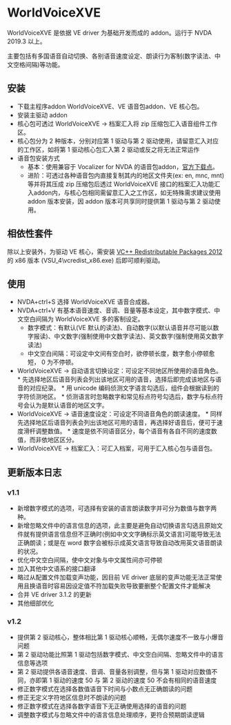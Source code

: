 # WorldVoiceXVE

WorldVoiceXVE 是依据 VE driver 为基础开发而成的 addon。运行于 NVDA 2019.3 以上。

主要包括有多国语音自动切换、各别语音速度设定、朗读行为客制(数字读法、中文空格间隔)等功能。

## 安装

*	下载主程序addon WorldVoiceXVE、VE 语音包addon、VE 核心包。
*	安装主驱动 addon
*	核心包可透过 WorldVoiceXVE -> 档案汇入将 zip 压缩包汇入语音组件工作区。
*	核心包分为 2 种版本，分别对应第 1 驱动与第 2 驱动使用，请留意汇入对应的工作区，如将第 1 驱动核心包汇入第 2 驱动或反之将无法正常运作
*	语音包安装方式
	*	基本：使用兼容于 Vocalizer for NVDA 的语音包addon，[官方下载点](https://vocalizer-nvda.com/downloads)。
	*	进阶：可透过各种语音包内直接复制其内的地区文件夹(ex: en, mnc, mnt)等并将其压成 zip 压缩包后透过 WorldVoiceXVE 接口的档案汇入功能汇入addon内，与核心包相同需留意汇入之工作区，如无特殊需求建议使用 addon 版本安装，因 addon 版本可共享同时提供第 1 驱动与第 2 驱动使用。

## 相依性套件

除以上安装外，为驱动 VE 核心，需安装 [VC++ Redistributable Packages 2012](https://www.microsoft.com/en-US/download/details.aspx?id=30679)的 x86 版本 (VSU_4\vcredist_x86.exe) 后即可顺利驱动。

## 使用

*	NVDA+ctrl+S 选择 WorldVoiceXVE 语音合成器。
*	NVDA+ctrl+V 有基本语音速度、音调、音量等基本设定，其中数字模式、中文空白间隔为 WorldVoiceXVE 多的客制设定。
	*	数字模式：有默认(VE 默认的读法)、自动数字(以默认语音并尽可能以数字报读)、中文数字(强制使用中文数字读法)、英文数字(强制使用英文数字读法)
	*	中文空白间隔：可设定中文间有空白时，欲停顿长度，数字愈小停顿愈短， 0 为不停顿。
*	 WorldVoiceXVE -> 自动语言切换设定：可设定不同地区所使用的语音角色。
	*	先选择地区后语音列表会列出该地区可用的语音，选择后即完成该地区与语音的对应纪录。
	*	用 unicode 编码侦测文字语言勾选后，组件会根据读到的字符侦测地区。
	*	侦测语言时忽略数字和常见标点符号勾选后，数字与标点符号会认为是默认语音的地区文字。
*	 WorldVoiceXVE -> 语音速度设定：可设定不同语音角色的朗读速度。
	*	同样先选择地区后语音列表会列出该地区可用的语音，再选择好语音后，便可于速度滑杆调整数值。
	*	速度是依不同语音区分，每个语音有各自不同的速度数值，而非依地区区分。
*	 WorldVoiceXVE -> 档案汇入：可汇入档案，可用于汇入核心包与语音包。

## 更新版本日志

### v1.1

*	新增数字模式的选项，可选择有安装的语言朗读数字并可分为数值与数字两种。
*	新增忽略文件中的语言信息的选项，此主要是避免自动切换语言勾选且原始文件就有提供语言信息但不正确时(例如中文文字确标示英文语言)可能导致无法正确朗读；或是在 word 数字会被标示成英文语言导致自动改用英文语音朗读的状况。
*	优化中文空白间隔，使中文对象与中文属性间亦可停顿
*	加入其他中文语系的接口翻译
*	略过从配置文件加载变声功能，因目前 VE driver 底层的变声功能无法正常使用且换语音时容易因设定值不符加载失败导致要删整个配置文件才能解决
*	合并 VE driver 3.1.2 的更新
*	其他细部优化

### v1.2

*	提供第 2 驱动核心，整体相比第 1 驱动核心顺畅，无偶尔速度不一致与小爆音问题
*	第 2 驱动功能比照第 1 驱动包括数字模式、中文空白间隔、忽略文件中的语言信息等选项
*	第 2 驱动提供各语音速度、音调、音量各别调整，但与第 1 驱动对应数值不同，亦即第 1 驱动的速度 50 与 第 2 驱动的速度 50 不会有相同的语音速度
*	修正数字模式在选择各数值语音下时间与小数点无正确朗读的问题
*	修正无定义字符地区信息时不朗读的问题
*	修正数字模式在选择各数字语音下无正确使用选择的语音的问题
*	调整数字模式与忽略文件中的语言信息处理顺序，更符合预期朗读逻辑
